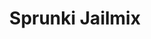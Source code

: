 ---
slug: sprunki-jailmix-2449
title: Sprunki Jailmix
description: "Sprunki Jailmix is an exciting online game. Play for free directly in your browser!"
icon: /images/popular_mods/Sprunki Jailmix.png
url: https://wowtbc.net/sprunkin/sprunki-jailmix/index.html
previewImage: /images/popular_mods/Sprunki Jailmix.png
type: popular mods

# SEO配置
seo:
  title: "Sprunki Jailmix - Play Free Online Game | Fun Browser Games"
  description: "Sprunki Jailmix - Play this fun online game for free in your browser. No download required!"
  ogImage: "/images/popular_mods/Sprunki Jailmix.png"
  keywords: "sprunki-jailmix-2449, online game, browser game, free game, popular mods game, play online"

videoUrls:
  - https://www.youtube.com/embed/example1
  - https://www.youtube.com/embed/example2

whyPlay:
  title: "Why Play Sprunki Jailmix?"
  items:
    - "Immersive Gameplay: Sprunki Jailmix offers an engaging and immersive gaming experience that will keep you entertained for hours"
    - "Challenging Levels: Test your skills with increasingly difficult challenges and obstacles"
    - "Beautiful Graphics: Enjoy stunning visuals and smooth animations that bring the game world to life"
    - "Regular Updates: New content and features are added regularly to keep the game fresh and exciting"
    - "Free to Play: Experience all the fun without spending a penny"
    - "Community Features: Connect with other players, share strategies, and compete for high scores"
    - "Cross-Platform: Play on any device with a web browser, no downloads required"

features:
  title: "Key Features of Sprunki Jailmix"
  image: "/images/popular_mods/Sprunki Jailmix.png"
  items:
    - "Intuitive Controls: Easy to learn controls make Sprunki Jailmix accessible for players of all skill levels"
    - "Multiple Game Modes: Enjoy various gameplay options that provide different challenges and experiences"
    - "Character Customization: Personalize your gaming experience with unique characters and items"
    - "Achievement System: Complete special tasks to earn rewards and recognition"
    - "Leaderboards: Compete with players worldwide and see who can achieve the highest scores"

characteristics:
  title: "Game Characteristics"
  image: "/images/popular_mods/Sprunki Jailmix.png"
  items:
    - "Genre: Popular mods game with elements of strategy and skill"
    - "Difficulty: Suitable for both casual gamers and those seeking a challenge"
    - "Play Time: Quick sessions or extended gameplay, depending on your preference"
    - "Art Style: Vibrant and engaging visuals that enhance the gaming experience"
    - "Sound Design: Immersive audio that complements the gameplay perfectly"

info: "Sprunki Jailmix is an exciting online game that offers players a unique and engaging gaming experience. With its intuitive controls, stunning visuals, and challenging gameplay, Sprunki Jailmix provides hours of entertainment for players of all ages and skill levels. Whether you're looking for a quick gaming session during a break or an extended play session, Sprunki Jailmix delivers an immersive experience that will keep you coming back for more. The game features multiple levels of increasing difficulty, ensuring that players are constantly challenged as they progress. With regular updates adding new content and features, Sprunki Jailmix remains fresh and exciting, providing endless entertainment options for its growing community of players."

howToPlayIntro: "Welcome to Sprunki Jailmix! This guide will walk you through the basics and help you master the game. Whether you're a beginner or looking to improve your skills, these tips and instructions will enhance your gaming experience."

howToPlaySteps:
  - title: "Getting Started"
    description: "Begin your Sprunki Jailmix adventure by familiarizing yourself with the controls. Use your keyboard or mouse to navigate through the game interface. The tutorial will guide you through the basic mechanics and help you understand the objectives."
  - title: "Understanding the Objectives"
    description: "In Sprunki Jailmix, your main goal is to progress through levels by completing specific objectives. Each level presents unique challenges that require different strategies and approaches."
  - title: "Mastering the Controls"
    description: "Practice using the controls to improve your precision and reaction time. Sprunki Jailmix requires quick reflexes and strategic thinking to overcome obstacles and defeat opponents."
  - title: "Utilizing Power-ups"
    description: "Collect power-ups throughout the game to enhance your abilities and overcome difficult challenges. Each power-up offers unique advantages that can be crucial for success."
  - title: "Developing Strategies"
    description: "As you progress in Sprunki Jailmix, develop effective strategies for different scenarios. Analyze patterns, anticipate challenges, and adapt your approach to maximize your performance."

faq:
  title: "Frequently Asked Questions about Sprunki Jailmix"
  items:
    - question: "Is Sprunki Jailmix free to play?"
      answer: "Yes, Sprunki Jailmix is completely free to play directly in your web browser. No downloads or purchases are required to enjoy the full game experience."
    - question: "Can I play Sprunki Jailmix on mobile devices?"
      answer: "Yes, Sprunki Jailmix is optimized for both desktop and mobile play. You can enjoy the game on any device with a web browser and internet connection."
    - question: "Are there any in-game purchases?"
      answer: "While Sprunki Jailmix is free to play, there may be optional in-game purchases available for cosmetic items or additional features that don't affect core gameplay."
    - question: "How often is Sprunki Jailmix updated?"
      answer: "The developers regularly update Sprunki Jailmix with new content, features, and improvements based on player feedback and game performance."
    - question: "Can I play Sprunki Jailmix offline?"
      answer: "Currently, Sprunki Jailmix requires an internet connection to play as it's a browser-based online game."
    - question: "Is Sprunki Jailmix suitable for children?"
      answer: "Yes, Sprunki Jailmix is designed to be family-friendly and suitable for players of all ages."
    - question: "How do I report bugs or issues?"
      answer: "If you encounter any problems while playing Sprunki Jailmix, you can report them through the game's support page or contact the developers directly through their website."
    - question: "Still Have Questions?"
      answer: "If you have additional questions about Sprunki Jailmix that aren't covered in this FAQ, please visit our support center or contact our customer service team for assistance."
---